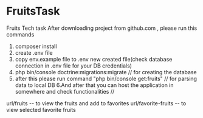 # FruitsTask
Fruits Tech task
After downloading project from github.com , please run this commands
1. composer install  
2. create .env file
3. copy env.example file to .env new created file(check database connection in .env file for your DB credentials)
4. php bin/console doctrine:migrations:migrate  // for creating the database
5. after this please run command "php bin/console get:fruits"  // for parsing data to local DB
6.And after that you can host the application in somewhere and check functionalities // 

url/fruits -- to view the fruits and add to favorites
url/favorite-fruits -- to view selected favorite fruits
 
